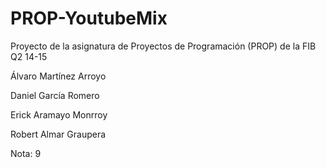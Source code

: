 # PROP-YoutubeMix
Proyecto de la asignatura de Proyectos de Programación (PROP) de la FIB Q2 14-15

Álvaro Martínez Arroyo

Daniel García Romero

Erick Aramayo Monrroy

Robert Almar Graupera

Nota: 9
